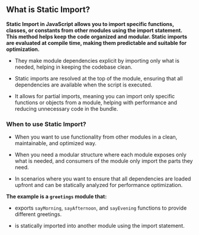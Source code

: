 ## What is Static Import?

**Static Import in JavaScript allows you to import specific functions, classes, or constants from other modules using the import statement. This method helps keep the code organized and modular. Static imports are evaluated at compile time, making them predictable and suitable for optimization.** 

* They make module dependencies explicit by importing only what is needed, helping in keeping the codebase clean.

* Static imports are resolved at the top of the module, ensuring that all dependencies are available when the script is executed.

* It allows for partial imports, meaning you can import only specific functions or objects from a module, helping with performance and reducing unnecessary code in the bundle.

 ### When to use Static Import?
 
* When you want to use functionality from other modules in a clean, maintainable, and optimized way.

* When you need a modular structure where each module exposes only what is needed, and consumers of the module only import the parts they need.

* In scenarios where you want to ensure that all dependencies are loaded upfront and can be statically analyzed for performance optimization.

**The example is a `greetings` module that:**

* exports `sayMorning`, `sayAfternoon`, and `sayEvening` functions to provide different greetings.

* is statically imported into another module using the import statement.
